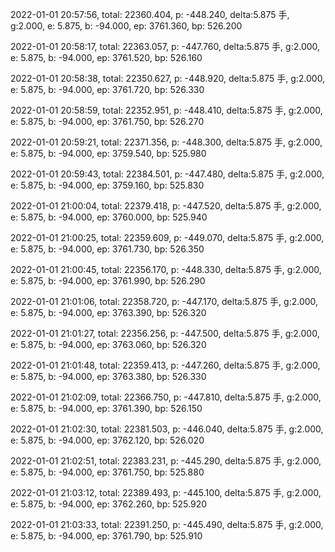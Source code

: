 2022-01-01 20:57:56, total: 22360.404, p: -448.240, delta:5.875 手, g:2.000, e: 5.875, b: -94.000, ep: 3761.360, bp: 526.200

2022-01-01 20:58:17, total: 22363.057, p: -447.760, delta:5.875 手, g:2.000, e: 5.875, b: -94.000, ep: 3761.520, bp: 526.160

2022-01-01 20:58:38, total: 22350.627, p: -448.920, delta:5.875 手, g:2.000, e: 5.875, b: -94.000, ep: 3761.720, bp: 526.330

2022-01-01 20:58:59, total: 22352.951, p: -448.410, delta:5.875 手, g:2.000, e: 5.875, b: -94.000, ep: 3761.750, bp: 526.270

2022-01-01 20:59:21, total: 22371.356, p: -448.300, delta:5.875 手, g:2.000, e: 5.875, b: -94.000, ep: 3759.540, bp: 525.980

2022-01-01 20:59:43, total: 22384.501, p: -447.480, delta:5.875 手, g:2.000, e: 5.875, b: -94.000, ep: 3759.160, bp: 525.830

2022-01-01 21:00:04, total: 22379.418, p: -447.520, delta:5.875 手, g:2.000, e: 5.875, b: -94.000, ep: 3760.000, bp: 525.940

2022-01-01 21:00:25, total: 22359.609, p: -449.070, delta:5.875 手, g:2.000, e: 5.875, b: -94.000, ep: 3761.730, bp: 526.350

2022-01-01 21:00:45, total: 22356.170, p: -448.330, delta:5.875 手, g:2.000, e: 5.875, b: -94.000, ep: 3761.990, bp: 526.290

2022-01-01 21:01:06, total: 22358.720, p: -447.170, delta:5.875 手, g:2.000, e: 5.875, b: -94.000, ep: 3763.390, bp: 526.320

2022-01-01 21:01:27, total: 22356.256, p: -447.500, delta:5.875 手, g:2.000, e: 5.875, b: -94.000, ep: 3763.060, bp: 526.320

2022-01-01 21:01:48, total: 22359.413, p: -447.260, delta:5.875 手, g:2.000, e: 5.875, b: -94.000, ep: 3763.380, bp: 526.330

2022-01-01 21:02:09, total: 22366.750, p: -447.810, delta:5.875 手, g:2.000, e: 5.875, b: -94.000, ep: 3761.390, bp: 526.150

2022-01-01 21:02:30, total: 22381.503, p: -446.040, delta:5.875 手, g:2.000, e: 5.875, b: -94.000, ep: 3762.120, bp: 526.020

2022-01-01 21:02:51, total: 22383.231, p: -445.290, delta:5.875 手, g:2.000, e: 5.875, b: -94.000, ep: 3761.750, bp: 525.880

2022-01-01 21:03:12, total: 22389.493, p: -445.100, delta:5.875 手, g:2.000, e: 5.875, b: -94.000, ep: 3762.260, bp: 525.920

2022-01-01 21:03:33, total: 22391.250, p: -445.490, delta:5.875 手, g:2.000, e: 5.875, b: -94.000, ep: 3761.790, bp: 525.910